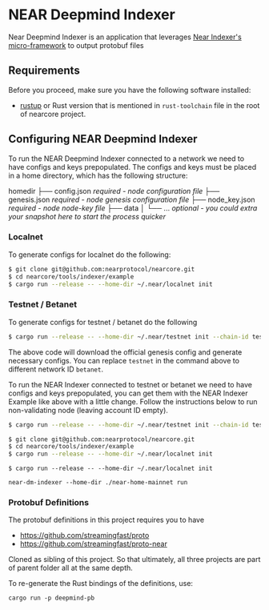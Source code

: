 # NEAR Deepmind Indexer

Near Deepmind Indexer is an application that leverages [Near Indexer's micro-framework](https://github.com/near/nearcore/tree/master/chain/indexer) to output protobuf files

## Requirements

Before you proceed, make sure you have the following software installed:
* [rustup](https://rustup.rs/) or Rust version that is mentioned in `rust-toolchain` file in the root of nearcore project.

## Configuring NEAR Deepmind Indexer

To run the NEAR Deepmind Indexer connected to a network we need to have configs and keys prepopulated. The configs and keys must be placed in a home directory, which has the following structure:

homedir
├── config.json     *required - node configuration file*
├── genesis.json    *required - node genesis configuration file*
├── node_key.json   *required - node node-key file*
├── data
│   └── ...         *optional - you could extra your snapshot here to start the process quicker*

### Localnet

To generate configs for localnet do the following:

```bash
$ git clone git@github.com:nearprotocol/nearcore.git
$ cd nearcore/tools/indexer/example
$ cargo run --release -- --home-dir ~/.near/localnet init
```

### Testnet / Betanet

To generate configs for testnet / betanet do the following

```bash
$ cargo run --release -- --home-dir ~/.near/testnet init --chain-id testnet --download
```

The above code will download the official genesis config and generate necessary configs. You can replace `testnet` in the command above to different network ID `betanet`.

To run the NEAR Indexer connected to testnet or betanet we need to have configs and keys prepopulated, you can get them with the NEAR Indexer Example like above with a little change. Follow the instructions below to run non-validating node (leaving account ID empty).

```bash
$ cargo run --release -- --home-dir ~/.near/testnet init --chain-id testnet --download
```

```bash
$ git clone git@github.com:nearprotocol/nearcore.git
$ cd nearcore/tools/indexer/example
$ cargo run --release -- --home-dir ~/.near/localnet init
```

```
$ cargo run --release -- --home-dir ~/.near/localnet init

near-dm-indexer --home-dir ./near-home-mainnet run
```

### Protobuf Definitions

The protobuf definitions in this project requires you to have

- https://github.com/streamingfast/proto
- https://github.com/streamingfast/proto-near

Cloned as sibling of this project. So that ultimately, all three projects
are part of parent folder all at the same depth.

To re-generate the Rust bindings of the definitions, use:

```
cargo run -p deepmind-pb
```
